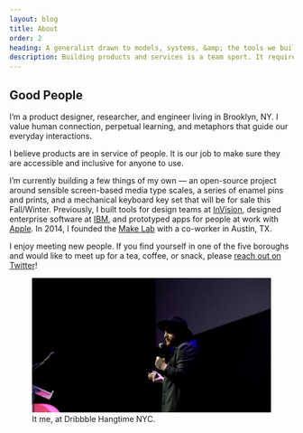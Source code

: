 ```yaml
---
layout: blog
title: About
order: 2
heading: A generalist drawn to models, systems, &amp; the tools we build along the way.
description: Building products and services is a team sport. It requires healthy collaboration, persistent communication, and diversity in people and ideas. I enjoy making tools that help teams be better teams and people be better people.
---
```


<div class="c-grid__half c-grid__gap">
  <article class="c-grid__half-item c-text-format">
    <h2>Good People</h2>
    <p>I’m a product designer, researcher, and engineer living in Brooklyn, NY. I value human connection, perpetual learning, and metaphors that guide our everyday interactions.</p>
    <p>I believe products are in service of people. It is our job to make sure they are accessible and inclusive for anyone to use.</p>
    <p>I’m currently building a few things of my own — an open-source project around sensible screen-based media type scales, a series of enamel pins and prints, and a mechanical keyboard key set that will be for sale this Fall/Winter. Previously, I built tools for design teams at <a href="https://www.matthewcpaul.com/work/invision/">InVision</a>, designed enterprise software at <a href="https://www.matthewcpaul.com/work/ibm/">IBM</a>, and prototyped apps for people at work with <a href="https://www.apple.com/business/" target="_blank">Apple</a>. In 2014, I founded the <a href="https://www.matthewcpaul.com/work/makelab/">Make Lab</a> with a co-worker in Austin, TX.</p>
    <p>I enjoy meeting new people. If you find yourself in one of the five boroughs and would like to meet up for a tea, coffee, or snack, please <a href="https://twitter.com/matthewcpaul" target="_blank">reach out on Twitter</a>!</p>
  </article>
  <figure class="c-grid__half-item c-grid__mt">
    <picture>
      <source media="(min-width: 44em)" srcset="../images/about/matthewpaul-hangtime-lg.png" />
      <source media="(min-width: 30em)" srcset="../images/about/matthewpaul-hangtime-md.png" />
      <img src="../images/about/matthewpaul-hangtime-sm.png" alt="Matthew Paul in Brooklyn, NY." />
    </picture>
    <figcaption>
      It me, at Dribbble Hangtime NYC.
    </figcaption>
  </figure>
</div>